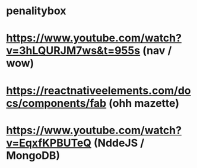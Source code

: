 # penalitybox
# https://www.youtube.com/watch?v=3hLQURJM7ws&t=955s   (nav / wow)
# https://reactnativeelements.com/docs/components/fab (ohh mazette)
# https://www.youtube.com/watch?v=EqxfKPBUTeQ (NddeJS / MongoDB)
 
